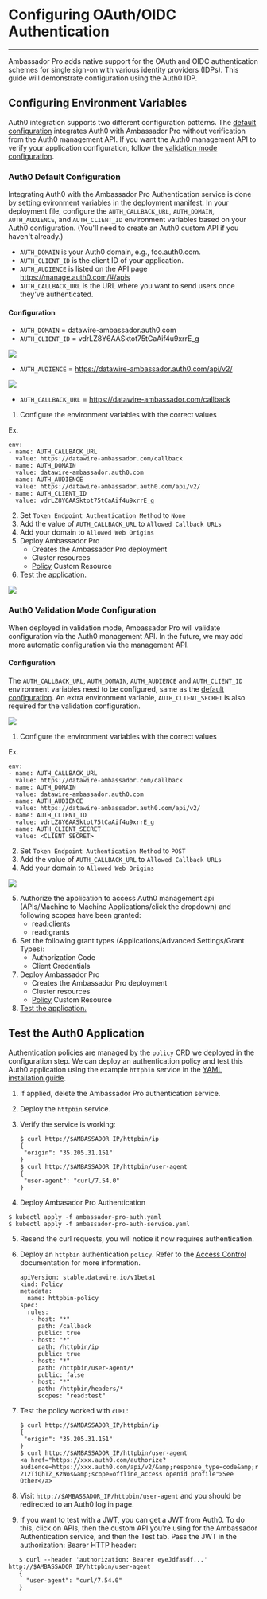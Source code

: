 # Configuring OAuth/OIDC Authentication
---

Ambassador Pro adds native support for the OAuth and OIDC authentication schemes for single sign-on with various identity providers (IDPs). This guide will demonstrate configuration using the Auth0 IDP. 
## Configuring Environment Variables
Auth0 integration supports two different configuration patterns. The [default configuration](/user-guide/oauth-oidc-auth#auth0-default-configuration) integrates Auth0 with Ambassador Pro without verification from the Auth0 management API. If you want the Auth0 management API to verify your application configuration, follow the [validation mode configuration](/user-guide/oauth-oidc-auth#auth0-validation-mode-configuration).

### Auth0 Default Configuration

Integrating Auth0 with the Ambassador Pro Authentication service is done by setting evironment variables in the deployment manifest. In your deployment file, configure the `AUTH_CALLBACK_URL`, `AUTH_DOMAIN`, `AUTH_AUDIENCE`, and `AUTH_CLIENT_ID` environment variables based on your Auth0 configuration. (You'll need to create an Auth0 custom API if you haven't already.)

* `AUTH_DOMAIN` is your Auth0 domain, e.g., foo.auth0.com.
* `AUTH_CLIENT_ID` is the client ID of your application.
* `AUTH_AUDIENCE` is listed on the API page https://manage.auth0.com/#/apis
* `AUTH_CALLBACK_URL` is the URL where you want to send users once they've authenticated.

#### Configuration
- `AUTH_DOMAIN` = datawire-ambassador.auth0.com
- `AUTH_CLIENT_ID` = vdrLZ8Y6AASktot75tCaAif4u9xrrE_g

![](/images/Auth0_domain_clientID.png)

- `AUTH_AUDIENCE` = https://datawire-ambassador.auth0.com/api/v2/

![](/images/Auth0_audience.png)

- `AUTH_CALLBACK_URL` = https://datawire-ambassador.com/callback


1. Configure the environment variables with the correct values

Ex.

```
env:
- name: AUTH_CALLBACK_URL
  value: https://datawire-ambassador.com/callback
- name: AUTH_DOMAIN
  value: datawire-ambassador.auth0.com
- name: AUTH_AUDIENCE
  value: https://datawire-ambassador.auth0.com/api/v2/
- name: AUTH_CLIENT_ID
  value: vdrLZ8Y6AASktot75tCaAif4u9xrrE_g
```

2. Set `Token Endpoint Authentication Method` to `None`
3. Add the value of `AUTH_CALLBACK_URL` to `Allowed Callback URLs`
4. Add your domain to `Allowed Web Origins`
5. Deploy Ambassador Pro
	* Creates the Ambassador Pro deployment
	* Cluster resources
	* [Policy](/reference/services/access-control) Custom Resource
6. [Test the application.](/user-guide/oauth-oidc-auth/#test-the-auth0-application)

![](/images/Auth0_none.png)


### Auth0 Validation Mode Configuration
When deployed in validation mode, Ambassador Pro will validate configuration via the Auth0 management API. In the future, we may add more automatic configuration via the management API. 

#### Configuration
The `AUTH_CALLBACK_URL`, `AUTH_DOMAIN`, `AUTH_AUDIENCE` and `AUTH_CLIENT_ID` environment variables need to be configured, same as the [default configuration](/user-guide/oauth-oidc-auth#auth0-default-configuration). An extra environment variable, `AUTH_CLIENT_SECRET` is also required for the validation configuration.

![](/images/Auth0_secret.png)

1. Configure the environment variables with the correct values

Ex.

```
env:
- name: AUTH_CALLBACK_URL
  value: https://datawire-ambassador.com/callback
- name: AUTH_DOMAIN
  value: datawire-ambassador.auth0.com
- name: AUTH_AUDIENCE
  value: https://datawire-ambassador.auth0.com/api/v2/
- name: AUTH_CLIENT_ID
  value: vdrLZ8Y6AASktot75tCaAif4u9xrrE_g
- name: AUTH_CLIENT_SECRET
  value: <CLIENT SECRET>
```
2. Set `Token Endpoint Authentication Method` to `POST`
3. Add the value of `AUTH_CALLBACK_URL` to `Allowed Callback URLs`
4. Add your domain to `Allowed Web Origins`

![](/images/Auth0_method_callback_origins.png)

5. Authorize the application to access Auth0 management api (APIs/Machine to Machine Applications/click the dropdown) and following scopes have been granted:
	* read:clients
	* read:grants
6. Set the following grant types (Applications/Advanced Settings/Grant Types): 
	* Authorization Code
	* Client Credentials
7. Deploy Ambassador Pro
	* Creates the Ambassador Pro deployment
	* Cluster resources
	* [Policy](/reference/services/access-control) Custom Resource
8. [Test the application.](/user-guide/oauth-oidc-auth/#test-the-auth0-application)


## Test the Auth0 Application
Authentication policies are managed by the `policy` CRD we deployed in the configuration step. We can deploy an authentication policy and test this Auth0 application using the example `httpbin` service in the [YAML installation guide](/user-guide/getting-started#3-creating-your-first-route).

1. If applied, delete the Ambassador Pro authentication service.
2. Deploy the `httpbin` service.
3. Verify the service is working:

   ```
   $ curl http://$AMBASSADOR_IP/httpbin/ip
   {
    "origin": "35.205.31.151"
   }
   $ curl http://$AMBASSADOR_IP/httpbin/user-agent
   {
    "user-agent": "curl/7.54.0"
   }
   ```
4. Deploy Ambasador Pro Authentication 

```
$ kubectl apply -f ambassador-pro-auth.yaml
$ kubectl apply -f ambassador-pro-auth-service.yaml
```
5. Resend the curl requests, you will notice it now requires authentication.
6. Deploy an `httpbin` authentication `policy`. Refer to the [Access Control](/reference/services/access-control) documentation for more information.
   
   ```
   apiVersion: stable.datawire.io/v1beta1
   kind: Policy
   metadata:
     name: httpbin-policy
   spec:
     rules:
      - host: "*"
        path: /callback
        public: true
      - host: "*"
        path: /httpbin/ip
        public: true
      - host: "*"
        path: /httpbin/user-agent/*
        public: false
      - host: "*"
        path: /httpbin/headers/*
        scopes: "read:test"
   ```
7. Test the policy worked with `cURL`:

   ```
   $ curl http://$AMBASSADOR_IP/httpbin/ip
   {
    "origin": "35.205.31.151"
   }
   $ curl http://$AMBASSADOR_IP/httpbin/user-agent
   <a href="https://xxx.auth0.com/authorize?audience=https://xxx.auth0.com/api/v2/&amp;response_type=code&amp;redirect_uri=http://35.226.13.0/callback&amp;client_id=Z6m3lwCot6GaThT4L142nkOKNPeDe87n&amp;state=eyJhbGciOiJIUzI1NiIsInR5cCI6IkpXVCJ9.eyJleHAiOjE1MzY2OTQ2MjglhdCI6MUzNjY5NDMyOCwianRpIjoiN2FjOThjZTQtYjdjZi00NTU3LTlkYTEtZGJjNzZjYzNjZjg4IiwibmJmIjowLCJwYXRoIjoiL2h0dHBiaW4vdXNi1hZ2VudCJ9.NtBA5deqPn5XI7vonca4tpgYNrM-212TiQhTZ_KzWos&amp;scope=offline_access openid profile">See Other</a>
   ```
8. Visit `http://$AMBASSADOR_IP/httpbin/user-agent` and you should be redirected to an Auth0 log in page. 
9. If you want to test with a JWT, you can get a JWT from Auth0. To do this, click on APIs, then the custom API you're using for the Ambassador Authentication service, and then the Test tab. Pass the JWT in the authorization: Bearer HTTP header:

```
   $ curl --header 'authorization: Bearer eyeJdfasdf...' http://$AMBASSADOR_IP/httpbin/user-agent
   {
     "user-agent": "curl/7.54.0"
   }
```
